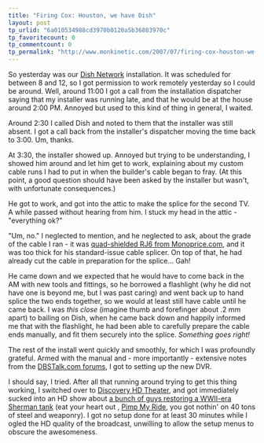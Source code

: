 ```yaml
---
title: "Firing Cox: Houston, we have Dish"
layout: post
tp_urlid: "6a010534988cd3970b0120a5b36803970c"
tp_favoritecount: 0
tp_commentcount: 0
tp_permalink: "http://www.monkinetic.com/2007/07/firing-cox-houston-we-have-dish.html"
---
```

So yesterday was our [Dish Network](http://dishnetwork.com) installation. It was scheduled for between 8 and 12, so I got permission to work remotely yesterday so I could be around. Well, around 11:00 I got a call from the installation dispatcher saying that my installer was running late, and that he would be at the house around 2:00 PM. Annoyed but used to this kind of thing in general, I waited.

Around 2:30 I called Dish and noted to them that the installer was still absent. I got a call back from the installer&#39;s dispatcher moving the time back to 3:00. Um, thanks.

At 3:30, the installer showed up. Annoyed but trying to be understanding, I showed him around and let him get to work, explaining about my custom cable runs I had to put in when the builder&#39;s cable began to fray. (At this point, a good question should have been asked by the installer but wasn&#39;t, with unfortunate consequences.)

He got to work, and got into the attic to make the splice for the second TV. A while passed without hearing from him. I stuck my head in the attic - &quot;everything ok?&quot;

&quot;Um, no.&quot; I neglected to mention, and he neglected to ask, about the grade of the cable I ran - it was [quad-shielded RJ6 from Monoprice.com](http://www.monoprice.com/products/product.asp?c_id=102&amp;cp_id=10216&amp;cs_id=1021603&amp;p_id=3035&amp;seq=1&amp;format=2&amp;style=), and it was too thick for his standard-issue cable splicer. On top of that, he had already cut the cable in preparation for the splice... Gah!

He came down and we expected that he would have to come back in the AM with new tools and fittings, so he borrowed a flashlight (why he did not have one is beyond me, but I was past caring) and went back up to hand splice the two ends together, so we would at least still have cable until he came back. I was *this close* (imagine thumb and forefinger about .2 mm apart) to bailing on Dish, when he came back down and happily informed me that with the flashlight, he had been able to carefully prepare the cable ends manually, and fit them securely into the splice. *Something goes right!*

The rest of the install went quickly and smoothly, for which I was profoundly grateful. Armed with the manual and - more importantly -  extensive notes from the [DBSTalk.com forums](http://www.dbstalk.com/forumdisplay.php?f=107), I got to setting up the new DVR.

I should say, I tried. After all that running around trying to get this thing working, I switched over to [Discovery HD Theater](http://dhd.discovery.com), and got immediately sucked into an HD show about [a bunch of guys restoring a WWII-era Sherman tank](http://dhd.discovery.com/tv-schedules/series.html?paid=66.14723.115495.29904.x) (eat your heart out , [Pimp My Ride](http://www.mtv.com/ontv/dyn/pimp_my_ride/series.jhtml), you got nothin&#39; on 40 tons of steel and weaponry). I got no setup done for at least 30 minutes while I ogled the HD quality of the broadcast, unwilling to allow the setup menus to obscure the awesomeness.
